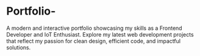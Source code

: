 # Portfolio-
A modern and interactive portfolio showcasing my skills as a Frontend Developer and IoT Enthusiast. Explore my latest web development projects that reflect my passion for clean design, efficient code, and impactful solutions.
